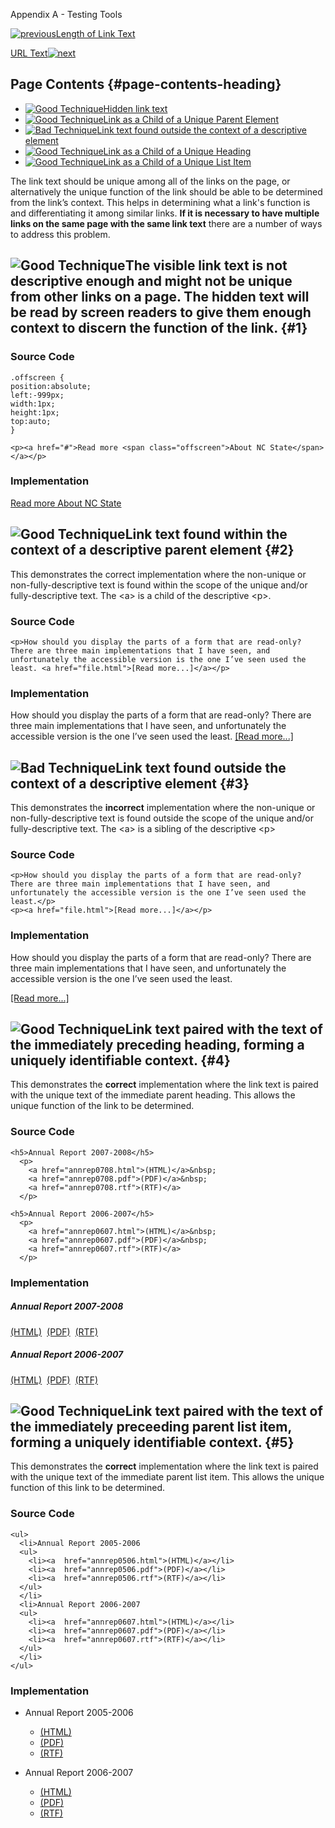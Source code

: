 Appendix A - Testing Tools

[![previous](images/left-arrow.png)Length of Link
Text](http://accessibility.oit.ncsu.edu/training/accessibility-handbook/link-text-length.html)

[URL
Text![next](images/right-arrow.png)](http://accessibility.oit.ncsu.edu/training/accessibility-handbook/link-text-url.html)

Page Contents {#page-contents-heading}
-------------

-   [![Good
    Technique](images/checkmark-small.png "Good Technique")Hidden link
    text](#1)
-   [![Good Technique](images/checkmark-small.png "Good Technique")Link
    as a Child of a Unique Parent Element](#2)
-   [![Bad Technique](images/x-small.png "Bad Technique")Link text found
    outside the context of a descriptive element](#3)
-   [![Good Technique](images/checkmark-small.png "Good Technique")Link
    as a Child of a Unique Heading](#4)
-   [![Good Technique](images/checkmark-small.png "Good Technique")Link
    as a Child of a Unique List Item](#5)

The link text should be unique among all of the links on the page, or
alternatively the unique function of the link should be able to be
determined from the link’s context. This helps in determining what a
link's function is and differentiating it among similar links. **If it
is necessary to have multiple links on the same page with the same link
text** there are a number of ways to address this problem.

![Good Technique](images/checkmark-small.png "Good Technique")The visible link text is not descriptive enough and might not be unique from other links on a page. The hidden text will be read by screen readers to give them enough context to discern the function of the link. {#1}
---------------------------------------------------------------------------------------------------------------------------------------------------------------------------------------------------------------------------------------------------------------------------------

### Source Code

~~~~ {.code}
.offscreen {
position:absolute;
left:-999px;
width:1px;
height:1px;
top:auto;
}

<p><a href="#">Read more <span class="offscreen">About NC State</span></a></p>
~~~~

### Implementation

[Read more About NC State](#)

![Good Technique](images/checkmark-small.png "Good Technique")Link text found within the context of a descriptive parent element {#2}
--------------------------------------------------------------------------------------------------------------------------------

This demonstrates the correct implementation where the non-unique or
non-fully-descriptive text is found within the scope of the unique
and/or fully-descriptive text. The \<a\> is a child of the descriptive
\<p\>.

### Source Code

~~~~ {.code}
<p>How should you display the parts of a form that are read-only? There are three main implementations that I have seen, and unfortunately the accessible version is the one I’ve seen used the least. <a href="file.html">[Read more...]</a></p>
~~~~

### Implementation

How should you display the parts of a form that are read-only? There are
three main implementations that I have seen, and unfortunately the
accessible version is the one I’ve seen used the least. [[Read
more...]](file.html)

![Bad Technique](images/x-small.png "Bad Technique")Link text found outside the context of a descriptive element {#3}
----------------------------------------------------------------------------------------------------------------

This demonstrates the **incorrect** implementation where the non-unique
or non-fully-descriptive text is found outside the scope of the unique
and/or fully-descriptive text. The \<a\> is a sibling of the descriptive
\<p\>

### Source Code

~~~~ {.code}
<p>How should you display the parts of a form that are read-only? There are three main implementations that I have seen, and unfortunately the accessible version is the one I’ve seen used the least.</p>
<p><a href="file.html">[Read more...]</a></p>
~~~~

### Implementation

How should you display the parts of a form that are read-only? There are
three main implementations that I have seen, and unfortunately the
accessible version is the one I’ve seen used the least.

[[Read more...]](file.html)

![Good Technique](images/checkmark-small.png "Good Technique")Link text paired with the text of the immediately preceding heading, forming a uniquely identifiable context. {#4}
---------------------------------------------------------------------------------------------------------------------------------------------------------------------------

This demonstrates the **correct** implementation where the link text is
paired with the unique text of the immediate parent heading. This allows
the unique function of the link to be determined.

### Source Code

    <h5>Annual Report 2007-2008</h5>
      <p>
        <a href="annrep0708.html">(HTML)</a>&nbsp;
        <a href="annrep0708.pdf">(PDF)</a>&nbsp;
        <a href="annrep0708.rtf">(RTF)</a>
      </p>
      
    <h5>Annual Report 2006-2007</h5>
      <p> 
        <a href="annrep0607.html">(HTML)</a>&nbsp;
        <a href="annrep0607.pdf">(PDF)</a>&nbsp;
        <a href="annrep0607.rtf">(RTF)</a>
      </p>

### Implementation

##### Annual Report 2007-2008

[(HTML)](annrep0708.html)  [(PDF)](annrep0708.pdf) 
[(RTF)](annrep0708.rtf)

##### Annual Report 2006-2007

[(HTML)](annrep0607.html)  [(PDF)](annrep0607.pdf) 
[(RTF)](annrep0607.rtf)

![Good Technique](images/checkmark-small.png "Good Technique")Link text paired with the text of the immediately preceeding parent list item, forming a uniquely identifiable context. {#5}
-------------------------------------------------------------------------------------------------------------------------------------------------------------------------------------

This demonstrates the **correct** implementation where the link text is
paired with the unique text of the immediate parent list item. This
allows the unique function of this link to be determined.

### Source Code

~~~~ {.code}
<ul>
  <li>Annual Report 2005-2006
  <ul>
    <li><a  href="annrep0506.html">(HTML)</a></li>
    <li><a  href="annrep0506.pdf">(PDF)</a></li>
    <li><a  href="annrep0506.rtf">(RTF)</a></li>
  </ul>
  </li>
  <li>Annual Report 2006-2007
  <ul>
    <li><a  href="annrep0607.html">(HTML)</a></li>
    <li><a  href="annrep0607.pdf">(PDF)</a></li>
    <li><a  href="annrep0607.rtf">(RTF)</a></li>
  </ul>
  </li>
</ul>
~~~~

### Implementation

-   Annual Report 2005-2006
    -   [(HTML)](annrep0506.html)
    -   [(PDF)](annrep0506.pdf)
    -   [(RTF)](annrep0506.rtf)

-   Annual Report 2006-2007
    -   [(HTML)](annrep0607.html)
    -   [(PDF)](annrep0607.pdf)
    -   [(RTF)](annrep0607.rtf)


